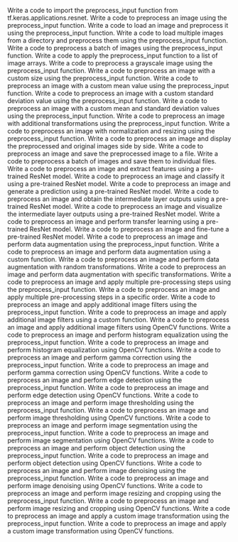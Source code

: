Write a code to import the preprocess_input function from tf.keras.applications.resnet.
Write a code to preprocess an image using the preprocess_input function.
Write a code to load an image and preprocess it using the preprocess_input function.
Write a code to load multiple images from a directory and preprocess them using the preprocess_input function.
Write a code to preprocess a batch of images using the preprocess_input function.
Write a code to apply the preprocess_input function to a list of image arrays.
Write a code to preprocess a grayscale image using the preprocess_input function.
Write a code to preprocess an image with a custom size using the preprocess_input function.
Write a code to preprocess an image with a custom mean value using the preprocess_input function.
Write a code to preprocess an image with a custom standard deviation value using the preprocess_input function.
Write a code to preprocess an image with a custom mean and standard deviation values using the preprocess_input function.
Write a code to preprocess an image with additional transformations using the preprocess_input function.
Write a code to preprocess an image with normalization and resizing using the preprocess_input function.
Write a code to preprocess an image and display the preprocessed and original images side by side.
Write a code to preprocess an image and save the preprocessed image to a file.
Write a code to preprocess a batch of images and save them to individual files.
Write a code to preprocess an image and extract features using a pre-trained ResNet model.
Write a code to preprocess an image and classify it using a pre-trained ResNet model.
Write a code to preprocess an image and generate a prediction using a pre-trained ResNet model.
Write a code to preprocess an image and obtain the intermediate layer outputs using a pre-trained ResNet model.
Write a code to preprocess an image and visualize the intermediate layer outputs using a pre-trained ResNet model.
Write a code to preprocess an image and perform transfer learning using a pre-trained ResNet model.
Write a code to preprocess an image and fine-tune a pre-trained ResNet model.
Write a code to preprocess an image and perform data augmentation using the preprocess_input function.
Write a code to preprocess an image and perform data augmentation using a custom function.
Write a code to preprocess an image and perform data augmentation with random transformations.
Write a code to preprocess an image and perform data augmentation with specific transformations.
Write a code to preprocess an image and apply multiple pre-processing steps using the preprocess_input function.
Write a code to preprocess an image and apply multiple pre-processing steps in a specific order.
Write a code to preprocess an image and apply additional image filters using the preprocess_input function.
Write a code to preprocess an image and apply additional image filters using a custom function.
Write a code to preprocess an image and apply additional image filters using OpenCV functions.
Write a code to preprocess an image and perform histogram equalization using the preprocess_input function.
Write a code to preprocess an image and perform histogram equalization using OpenCV functions.
Write a code to preprocess an image and perform gamma correction using the preprocess_input function.
Write a code to preprocess an image and perform gamma correction using OpenCV functions.
Write a code to preprocess an image and perform edge detection using the preprocess_input function.
Write a code to preprocess an image and perform edge detection using OpenCV functions.
Write a code to preprocess an image and perform image thresholding using the preprocess_input function.
Write a code to preprocess an image and perform image thresholding using OpenCV functions.
Write a code to preprocess an image and perform image segmentation using the preprocess_input function.
Write a code to preprocess an image and perform image segmentation using OpenCV functions.
Write a code to preprocess an image and perform object detection using the preprocess_input function.
Write a code to preprocess an image and perform object detection using OpenCV functions.
Write a code to preprocess an image and perform image denoising using the preprocess_input function.
Write a code to preprocess an image and perform image denoising using OpenCV functions.
Write a code to preprocess an image and perform image resizing and cropping using the preprocess_input function.
Write a code to preprocess an image and perform image resizing and cropping using OpenCV functions.
Write a code to preprocess an image and apply a custom image transformation using the preprocess_input function.
Write a code to preprocess an image and apply a custom image transformation using OpenCV functions.